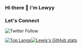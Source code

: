 ### Hi there 👋  i'm Lewyy   
    

### Let's Connect
<img alt="Twitter Follow" src="https://img.shields.io/twitter/follow/coder_flame?color=informational&label=Twitter&style=social">



[![Top Langs](https://github-readme-stats.vercel.app/api/top-langs/?username=lewisushindi&layout=compact)](https://github.com/lewisushindi/github-readme-stats)[![Lewis's GitHub stats](https://github-readme-stats.vercel.app/api?username=lewisushindi)](https://github.com/lewisushindi/github-readme-stats)















